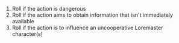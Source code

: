 1. Roll if the action is dangerous
2. Roll if the action aims to obtain information that isn't immediately available
3. Roll if the action is to influence an uncooperative Loremaster character(s)